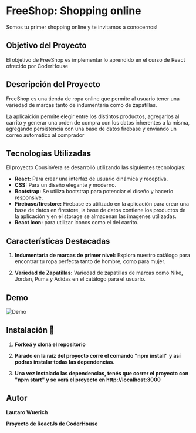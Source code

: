 # FreeShop: Shopping online

Somos tu primer shopping online y te invitamos a conocernos!

## Objetivo del Proyecto

El objetivo de FreeShop es implementar lo aprendido en el curso de React ofrecido por CoderHouse

## Descripción del Proyecto

FreeShop es una tienda de ropa online que permite al usuario tener una variedad de marcas tanto de indumentaria como de zapatillas.

La aplicaición permite elegir entre los distintos productos, agregarlos al carrito y generar una orden de compra con los datos inherentes a la misma, agregando persistencia con una base de datos firebase y enviando un correo automático al comprador

## Tecnologías Utilizadas

El proyecto CousinVera se desarrolló utilizando las siguientes tecnologías:

- **React:** Para crear una interfaz de usuario dinámica y receptiva.
- **CSS:** Para un diseño elegante y moderno.
- **Bootstrap:** Se utiliza bootstrap para potenciar el diseño y hacerlo responsive.
- **Firebase/firestore:** Firebase es utilizado en la aplicación para crear una base de datos en firestore, la base de datos contiene los productos de la aplicación y en el storage se almacenan las imagenes utilizadas.
- **React Icon:** para utilizar iconos como el del carrito.

## Características Destacadas

1. **Indumentaria de marcas de primer nivel:** Explora nuestro catálogo para encontrar tu ropa perfecta tanto de hombre, como para mujer.

2. **Variedad de Zapatillas:** Variedad de zapatillas de marcas como Nike, Jordan, Puma y Adidas en el catálogo para el usuario.

## Demo

![Demo](./public/proyectoFinal.gif)

## Instalación 🔧

1. **Forkeá y cloná el repositorio​**

2. **Parado en la raíz del proyecto corré el comando "npm install" y así podras instalar todas las dependencias.**

3. **Una vez instalado las dependencias, tenés que correr el proyecto con "npm start" y se verá el proyecto en http://localhost:3000**

## Autor

**Lautaro Wuerich**

**Proyecto de ReactJs de CoderHouse**



